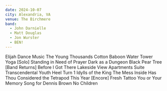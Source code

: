 ```yaml
---
date: 2024-10-07
city: Alexandria, VA
venue: The Birchmere
band:
  - John Darnielle
  - Matt Douglas
  - Jon Wurster
  - BEN!
---
```

Elijah
Dance Music
The Young Thousands
Cotton
Baboon
Water Tower
Yoga
[Solo]
Standing in Need of Prayer
Dark as a Dungeon
Black Pear Tree
[Band Returns]
Before I Got There
Lakeside View Apartments Suite
Transcendental Youth
Heel Turn 1
Idylls of the King
The Mess Inside
Has Thou Considered the Tetrapod
This Year
[Encore]
Fresh Tattoo
You or Your Memory
Song for Dennis Brown
No Children
